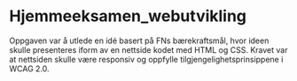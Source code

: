 # Hjemmeeksamen_webutvikling
Oppgaven var å utlede en idé basert på FNs bærekraftsmål, hvor ideen skulle presenteres
iform av en nettside kodet med HTML og CSS. Kravet var at nettsiden skulle være responsiv
og oppfylle tilgjengelighetsprinsippene i WCAG 2.0.
